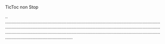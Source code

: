 TicToc non Stop

..
..........................................................................................................................................................................................................................................................................................................................................................................................................................................